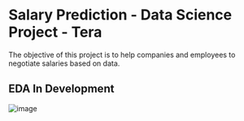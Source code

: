 # Salary Prediction - Data Science Project - Tera

The objective of this project is to help companies and employees to negotiate salaries based on data.

## EDA In Development

![image](https://c.tenor.com/GfSX-u7VGM4AAAAM/coding.gif)

